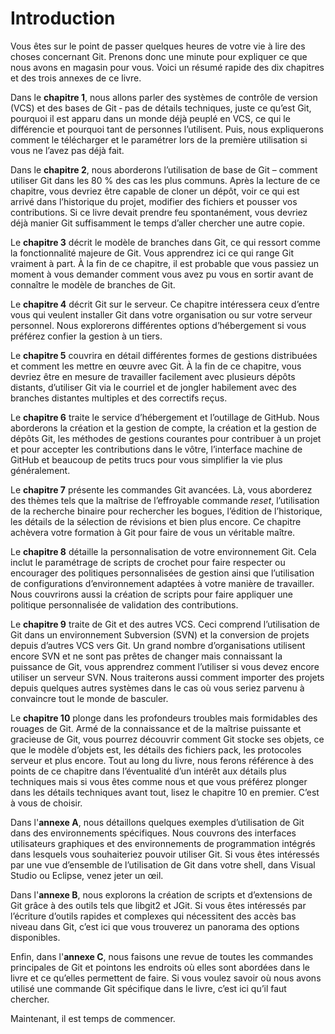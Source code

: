 # Introduction

<!-- toc -->

Vous êtes sur le point de passer quelques heures de votre vie à lire des
choses concernant Git. Prenons donc une minute pour expliquer ce que
nous avons en magasin pour vous. Voici un résumé rapide des dix
chapitres et des trois annexes de ce livre.

Dans le **chapitre 1**, nous allons parler des systèmes de contrôle de
version (VCS) et des bases de Git ‑ pas de détails techniques, juste ce
qu’est Git, pourquoi il est apparu dans un monde déjà peuplé en VCS, ce
qui le différencie et pourquoi tant de personnes l’utilisent. Puis, nous
expliquerons comment le télécharger et le paramétrer lors de la première
utilisation si vous ne l’avez pas déjà fait.

Dans le **chapitre 2**, nous aborderons l’utilisation de base de Git –
comment utiliser Git dans les 80 % des cas les plus communs. Après la
lecture de ce chapitre, vous devriez être capable de cloner un dépôt,
voir ce qui est arrivé dans l’historique du projet, modifier des
fichiers et pousser vos contributions. Si ce livre devait prendre feu
spontanément, vous devriez déjà manier Git suffisamment le temps d’aller
chercher une autre copie.

Le **chapitre 3** décrit le modèle de branches dans Git, ce qui ressort
comme la fonctionnalité majeure de Git. Vous apprendrez ici ce qui range
Git vraiment à part. À la fin de ce chapitre, il est probable que vous
passiez un moment à vous demander comment vous avez pu vous en sortir
avant de connaître le modèle de branches de Git.

Le **chapitre 4** décrit Git sur le serveur. Ce chapitre intéressera
ceux d’entre vous qui veulent installer Git dans votre organisation ou
sur votre serveur personnel. Nous explorerons différentes options
d’hébergement si vous préférez confier la gestion à un tiers.

Le **chapitre 5** couvrira en détail différentes formes de gestions
distribuées et comment les mettre en œuvre avec Git. À la fin de ce
chapitre, vous devriez être en mesure de travailler facilement avec
plusieurs dépôts distants, d’utiliser Git via le courriel et de jongler
habilement avec des branches distantes multiples et des correctifs
reçus.

Le **chapitre 6** traite le service d’hébergement et l’outillage de
GitHub. Nous aborderons la création et la gestion de compte, la création
et la gestion de dépôts Git, les méthodes de gestions courantes pour
contribuer à un projet et pour accepter les contributions dans le vôtre,
l’interface machine de GitHub et beaucoup de petits trucs pour vous
simplifier la vie plus généralement.

Le **chapitre 7** présente les commandes Git avancées. Là, vous
aborderez des thèmes tels que la maîtrise de l’effroyable commande
*reset*, l’utilisation de la recherche binaire pour rechercher les
bogues, l’édition de l’historique, les détails de la sélection de
révisions et bien plus encore. Ce chapitre achèvera votre formation à
Git pour faire de vous un véritable maître.

Le **chapitre 8** détaille la personnalisation de votre environnement
Git. Cela inclut le paramétrage de scripts de crochet pour faire
respecter ou encourager des politiques personnalisées de gestion ainsi
que l’utilisation de configurations d’environnement adaptées à votre
manière de travailler. Nous couvrirons aussi la création de scripts pour
faire appliquer une politique personnalisée de validation des
contributions.

Le **chapitre 9** traite de Git et des autres VCS. Ceci comprend
l’utilisation de Git dans un environnement Subversion (SVN) et la
conversion de projets depuis d’autres VCS vers Git. Un grand nombre
d’organisations utilisent encore SVN et ne sont pas prêtes de changer
mais connaissant la puissance de Git, vous apprendrez comment l’utiliser
si vous devez encore utiliser un serveur SVN. Nous traiterons aussi
comment importer des projets depuis quelques autres systèmes dans le cas
où vous seriez parvenu à convaincre tout le monde de basculer.

Le **chapitre 10** plonge dans les profondeurs troubles mais formidables
des rouages de Git. Armé de la connaissance et de la maîtrise puissante
et gracieuse de Git, vous pourrez découvrir comment Git stocke ses
objets, ce que le modèle d’objets est, les détails des fichiers pack,
les protocoles serveur et plus encore. Tout au long du livre, nous
ferons référence à des points de ce chapitre dans l’éventualité d’un
intérêt aux détails plus techniques mais si vous êtes comme nous et que
vous préférez plonger dans les détails techniques avant tout, lisez le
chapitre 10 en premier. C’est à vous de choisir.

Dans l'**annexe A**, nous détaillons quelques exemples d’utilisation de
Git dans des environnements spécifiques. Nous couvrons des interfaces
utilisateurs graphiques et des environnements de programmation intégrés
dans lesquels vous souhaiteriez pouvoir utiliser Git. Si vous êtes
intéressés par une vue d’ensemble de l’utilisation de Git dans votre
shell, dans Visual Studio ou Eclipse, venez jeter un œil.

Dans l'**annexe B**, nous explorons la création de scripts et
d’extensions de Git grâce à des outils tels que libgit2 et JGit. Si vous
êtes intéressés par l’écriture d’outils rapides et complexes qui
nécessitent des accès bas niveau dans Git, c’est ici que vous trouverez
un panorama des options disponibles.

Enfin, dans l'**annexe C**, nous faisons une revue de toutes les
commandes principales de Git et pointons les endroits où elles sont
abordées dans le livre et ce qu’elles permettent de faire. Si vous
voulez savoir où nous avons utilisé une commande Git spécifique dans le
livre, c’est ici qu’il faut chercher.

Maintenant, il est temps de commencer.
